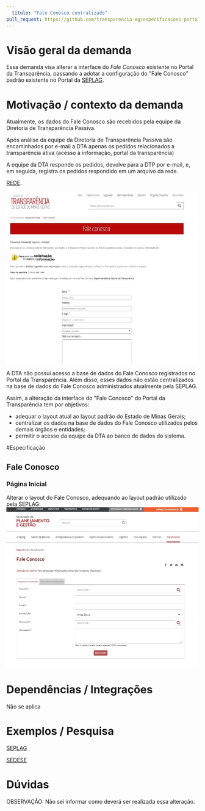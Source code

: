 ```yaml
---
  titulo: "Fale Conosco centralizado"
pull_request: https://github.com/transparencia-mg/especificacoes-portal-transparencia/edit/feat/especificacao-fale-conosco/espec006_fale-conosco/especificacao-fale-conosco.md
---
```

  
  
# Visão geral da demanda
  
Essa demanda visa alterar a interface do *Fale Conosco* existente no Portal da Transparência, passando a adotar a configuração do "Fale Conosco" padrão existente no Portal da [SEPLAG](http://www.planejamento.mg.gov.br/pagina/atendimento/fale-conosco/fale-conosco).


# Motivação / contexto da demanda

Atualmente, os dados do Fale Conosco são recebidos pela equipe da Diretoria de Transparência Passiva. 

Após análise da equipe da Diretoria de Transparência Passiva são encaminhados por e-mail a DTA apenas os pedidos relacionados a transparência ativa (acesso à informação, portal da transparência)

A equipe da DTA responde os pedidos, devolve para a DTP por e-mail, e, em seguida, registra os pedidos respondido em um arquivo da rede.

[REDE](S:\SCT\Diretoria_Transparencia_Ativa_DTA\Respostas_Faleconosco_Esic/respostas_faleconosco).

![](static/faleconosco_portal.jpg)

A DTA não possui acesso a base de dados do Fale Conosco registrados no Portal da Transparência. 
Além disso, esses dados não estão centralizados na base de dados do Fale Conosco administrados atualmente pela SEPLAG.

Assim, a alteração da interface do "Fale Conosco" do Portal da Transparência tem por objetivos:
  
- adequar o layout atual ao layout padrão do Estado de Minas Gerais;
- centralizar os dados na base de dados do Fale Conosco utilizados pelos demais órgãos e entidades; 
- permitir o acesso da equipe da DTA ao banco de dados do sistema.


#Especificação

## Fale Conosco

### Página Inicial

Alterar o layout do Fale Conosco, adequando ao layout padrão utilizado pela SEPLAG:
![](static/fale_conosco.jpg)


# Dependências / Integrações

Não se aplica


# Exemplos / Pesquisa

[SEPLAG](http://www.planejamento.mg.gov.br/pagina/atendimento/fale-conosco/fale-conosco)


[SEDESE](http://www.social.mg.gov.br/fale-conosco)


# Dúvidas

OBSERVAÇÃO: Não sei informar como deverá ser realizada essa alteração.


